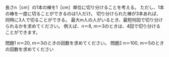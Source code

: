 長さn［cm］の1本の棒を1［cm］単位に切り分けることを考える。
ただし、1本の棒を一度に切ることができるのは1人だけ。
切り分けられた棒が3本あれば、同時に3人で切ることができる。
最大m人の人がいるとき、最短何回で切り分けられるかを求めてください。
例えば、n＝8, m＝3のときは、4回で切り分けることができます。

問題1 n＝20, m＝3のときの回数を求めてください。
問題2 n＝100, m＝5のときの回数を求めてください